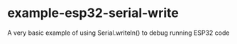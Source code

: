 # example-esp32-serial-write
A very basic example of using Serial.writeln() to debug running ESP32 code
